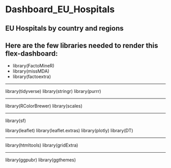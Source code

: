 # Dashboard_EU_Hospitals
EU Hospitals by country and regions
---
Here are the few libraries needed to render this flex-dashboard:
---

- library(FactoMineR)
- library(missMDA)
- library(factoextra)

---

library(tidyverse)
library(stringr)
library(purrr)

---

library(RColorBrewer)
library(scales)

---
library(sf)

library(leaflet)
library(leaflet.extras)
library(plotly)
library(DT)

---
library(htmltools)
library(gridExtra)

---

library(ggpubr)
library(ggthemes)

